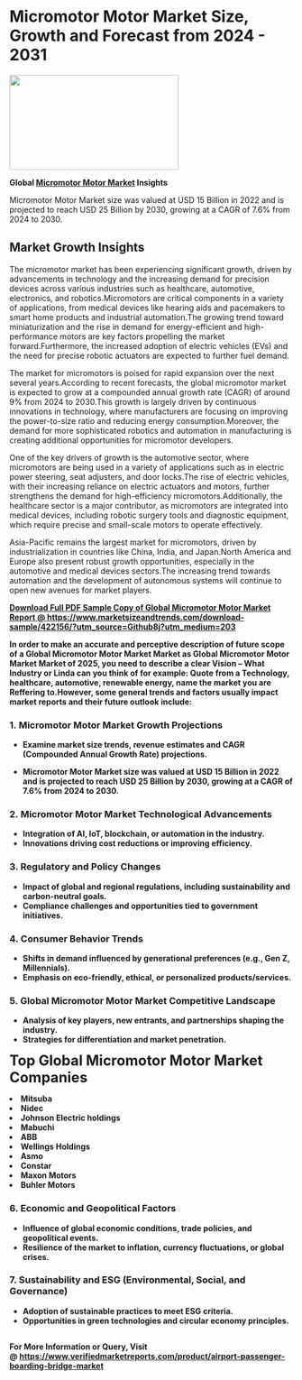 <H1>Micromotor Motor Market Size, Growth and Forecast from 2024 - 2031</H1><img class="aligncenter size-medium wp-image-584254" src="https://thirdeyenews.in/wp-content/uploads/2024/09/Global-Market-Research-300x168.jpeg" alt="" width="300" height="168" /><p><strong>Global&nbsp;<a href="https://www.marketsizeandtrends.com/download-sample/422156/?utm_source=Github8j?utm_medium=203">Micromotor Motor Market</a> Insights</strong></p><p>Micromotor Motor Market size was valued at USD 15 Billion in 2022 and is projected to reach USD 25 Billion by 2030, growing at a CAGR of 7.6% from 2024 to 2030.</p><p><h2>Market Growth Insights</h2> <p>The micromotor market has been experiencing significant growth, driven by advancements in technology and the increasing demand for precision devices across various industries such as healthcare, automotive, electronics, and robotics.Micromotors are critical components in a variety of applications, from medical devices like hearing aids and pacemakers to smart home products and industrial automation.The growing trend toward miniaturization and the rise in demand for energy-efficient and high-performance motors are key factors propelling the market forward.Furthermore, the increased adoption of electric vehicles (EVs) and the need for precise robotic actuators are expected to further fuel demand.</p> <p><strong><a href="download-sample-link"></a></strong></p> <p>The market for micromotors is poised for rapid expansion over the next several years.According to recent forecasts, the global micromotor market is expected to grow at a compounded annual growth rate (CAGR) of around 9% from 2024 to 2030.This growth is largely driven by continuous innovations in technology, where manufacturers are focusing on improving the power-to-size ratio and reducing energy consumption.Moreover, the demand for more sophisticated robotics and automation in manufacturing is creating additional opportunities for micromotor developers.</p> <p>One of the key drivers of growth is the automotive sector, where micromotors are being used in a variety of applications such as in electric power steering, seat adjusters, and door locks.The rise of electric vehicles, with their increasing reliance on electric actuators and motors, further strengthens the demand for high-efficiency micromotors.Additionally, the healthcare sector is a major contributor, as micromotors are integrated into medical devices, including robotic surgery tools and diagnostic equipment, which require precise and small-scale motors to operate effectively.</p> <p>Asia-Pacific remains the largest market for micromotors, driven by industrialization in countries like China, India, and Japan.North America and Europe also present robust growth opportunities, especially in the automotive and medical devices sectors.The increasing trend towards automation and the development of autonomous systems will continue to open new avenues for market players.</p> <p><strong><a href="get-more-link"></p><p><span class=""><strong>Download Full PDF Sample Copy of Global Micromotor Motor Market Report</strong> @ <a href="https://www.marketsizeandtrends.com/download-sample/422156/?utm_source=Github8j?utm_medium=203" target="_blank">https://www.marketsizeandtrends.com/download-sample/422156/?utm_source=Github8j?utm_medium=203</a></span></p><p>In order to make an accurate and perceptive description of future scope of a Global&nbsp;Micromotor Motor Market Market as Global&nbsp;Micromotor Motor Market Market of 2025, you need to describe a clear Vision &ndash; What Industry or Linda can you think of for example: Quote from a Technology, healthcare, automotive, renewable energy, name the market you are Reffering to.However, some general trends and factors usually impact market reports and their future outlook include:</p><h3>1.&nbsp;<strong>Micromotor Motor Market Growth Projections</strong></h3><ul><li>Examine market size trends, revenue estimates and CAGR (Compounded Annual Growth Rate) projections.</li><li><p>Micromotor Motor Market size was valued at USD 15 Billion in 2022 and is projected to reach USD 25 Billion by 2030, growing at a CAGR of 7.6% from 2024 to 2030.</p></li></ul><h3>2.&nbsp;<strong>Micromotor Motor Market Technological Advancements</strong></h3><ul><li>Integration of AI, IoT, blockchain, or automation in the industry.</li><li>Innovations driving cost reductions or improving efficiency.</li></ul><h3>3.&nbsp;<strong>Regulatory and Policy Changes</strong></h3><ul><li>Impact of global and regional regulations, including sustainability and carbon-neutral goals.</li><li>Compliance challenges and opportunities tied to government initiatives.</li></ul><h3>4.&nbsp;<strong>Consumer Behavior Trends</strong></h3><ul><li>Shifts in demand influenced by generational preferences (e.g., Gen Z, Millennials).</li><li>Emphasis on eco-friendly, ethical, or personalized products/services.</li></ul><h3>5.&nbsp;<strong>Global Micromotor Motor Market Competitive Landscape</strong></h3><ul><li>Analysis of key players, new entrants, and partnerships shaping the industry.</li><li>Strategies for differentiation and market penetration.</li></ul><p data-pm-slice="1 1 []"><span style="color: inherit; font-family: inherit; font-size: 25px;">Top Global Micromotor Motor Market Companies</span></p><div class="" data-test-id=""><p><li>Mitsuba</li><li> Nidec</li><li> Johnson Electric holdings</li><li> Mabuchi</li><li> ABB</li><li> Wellings Holdings</li><li> Asmo</li><li> Constar</li><li> Maxon Motors</li><li> Buhler Motors</li></p></div><h3>6.&nbsp;<strong>Economic and Geopolitical Factors</strong></h3><ul><li>Influence of global economic conditions, trade policies, and geopolitical events.</li><li>Resilience of the market to inflation, currency fluctuations, or global crises.</li></ul><h3>7.&nbsp;<strong>Sustainability and ESG (Environmental, Social, and Governance)</strong></h3><ul><li>Adoption of sustainable practices to meet ESG criteria.</li><li>Opportunities in green technologies and circular economy principles.</li></ul><h2><strong style="font-size: 14px;">For More Information or Query, Visit @&nbsp;</strong><a style="background-color: #ffffff; font-size: 14px;" href="https://www.marketsizeandtrends.com/report/micromotor-motor-market/" target="_blank">https://www.verifiedmarketreports.com/product/airport-passenger-boarding-bridge-market</a></h2>